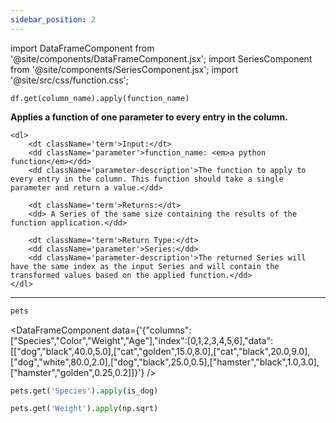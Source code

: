 ```yaml
---
sidebar_position: 2
---
```


import DataFrameComponent from '@site/components/DataFrameComponent.jsx';
import SeriesComponent from '@site/components/SeriesComponent.jsx';
import '@site/src/css/function.css';

<code>df.get(column_name).apply(function_name)</code>

<div className='base'>
    <p><strong>Applies a function of one parameter to every entry in the column.</strong></p>

    <dl>
        <dt className='term'>Input:</dt>
        <dd className='parameter'>function_name: <em>a python function</em></dd>
        <dd className='parameter-description'>The function to apply to every entry in the column. This function should take a single parameter and return a value.</dd>

        <dt className='term'>Returns:</dt>
        <dd> A Series of the same size containing the results of the function application.</dd>

        <dt className='term'>Return Type:</dt>
        <dd className='parameter'>Series:</dd>
        <dd className='parameter-description'>The returned Series will have the same index as the input Series and will contain the transformed values based on the applied function.</dd>
    </dl>
</div>

---

```python
pets
```

<DataFrameComponent data={'{"columns":["Species","Color","Weight","Age"],"index":[0,1,2,3,4,5,6],"data":[["dog","black",40.0,5.0],["cat","golden",15.0,8.0],["cat","black",20.0,9.0],["dog","white",80.0,2.0],["dog","black",25.0,0.5],["hamster","black",1.0,3.0],["hamster","golden",0.25,0.2]]}'} />

```python
pets.get('Species').apply(is_dog)
```

<SeriesComponent data='{"name":"Species","dtype":"bool", "index":["0","1","2","3","4","5","6"],"data":["True","False","False","True","True","False","False"]}' />


```python
pets.get('Weight').apply(np.sqrt)
```

<SeriesComponent data='{"name":"Weights","dtype":"float64", "index":["0","1","2","3","4","5","6","7"],"data":["6.324555","3.872983","4.472136","8.944272","5.000000","1.000000","0.500000"]}' />
